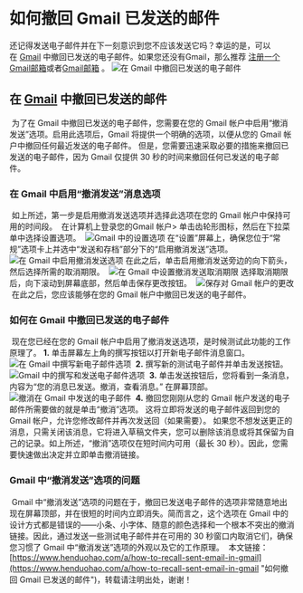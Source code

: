 # 如何撤回 Gmail 已发送的邮件
还记得发送电子邮件并在下一刻意识到您不应该发送它吗？幸运的是，可以在 [Gmail](https://www.henduohao.com/tag/gmail "Gmail是Google的免费网络邮件服务，也是世界上用户量最多的邮箱。") 中撤回已发送的电子邮件。
​
如果您还没有Gmail，那么推荐 [注册一个Gmail邮箱](https://www.henduohao.com/a/register-a-gmail)或者[Gmail邮箱](https://www.henduohao.com/product/1003.html) 。
​
![在 Gmail 中撤回已发送的电子邮件](https://p3-juejin.byteimg.com/tos-cn-i-k3u1fbpfcp/19c3bc6bb70146f387ac17a2d1f8b896~tplv-k3u1fbpfcp-zoom-1.image)
​
## 在 [Gmail](https://www.henduohao.com/tag/gmail "Gmail是Google的免费网络邮件服务，也是世界上用户量最多的邮箱。") 中撤回已发送的邮件
​
为了在 Gmail 中撤回已发送的电子邮件，您需要在您的 Gmail 帐户中启用“撤消发送”选项。启用此选项后，Gmail 将提供一个明确的选项，以便从您的 Gmail 帐户中撤回任何最近发送的电子邮件。
​
但是，您需要迅速采取必要的措施来撤回已发送的电子邮件，因为 Gmail 仅提供 30 秒的时间来撤回任何已发送的电子邮件。
​
### 在 Gmail 中启用“撤消发送”消息选项
​
如上所述，第一步是启用撤消发送选项并选择此选项在您的 Gmail 帐户中保持可用的时间段。
​
在计算机上登录您的Gmail 帐户> 单击齿轮形图标，然后在下拉菜单中选择设置选项。
​
![Gmail 中的设置选项](https://p3-juejin.byteimg.com/tos-cn-i-k3u1fbpfcp/e91ac453715f445c852dad613d14b961~tplv-k3u1fbpfcp-zoom-1.image)
​
在“设置”屏幕上，确保您位于“常规”选项卡上并选中“发送和存档”部分下的“启用撤消发送”选项。
​
![在 Gmail 中启用撤消发送选项](https://p3-juejin.byteimg.com/tos-cn-i-k3u1fbpfcp/7704a8769c094900bdb77a84b29a4b0b~tplv-k3u1fbpfcp-zoom-1.image)
​
在此之后，单击启用撤消发送旁边的向下箭头，然后选择所需的取消期限。
​
![在 Gmail 中设置撤消发送取消期限](https://p3-juejin.byteimg.com/tos-cn-i-k3u1fbpfcp/cb310f0598414d0cb60ce6d7cecda2b3~tplv-k3u1fbpfcp-zoom-1.image)
​
选择取消期限后，向下滚动到屏幕底部，然后单击保存更改按钮。
​
![保存对 Gmail 帐户的更改](https://p3-juejin.byteimg.com/tos-cn-i-k3u1fbpfcp/f93fb4d3216f4c31b22b882ea1208a83~tplv-k3u1fbpfcp-zoom-1.image)
​
在此之后，您应该能够在您的 Gmail 帐户中撤回已发送的电子邮件。
​
### 如何在 Gmail 中撤回已发送的电子邮件
​
现在您已经在您的 Gmail 帐户中启用了撤消发送选项，是时候测试此功能的工作原理了。
​
**1.** 单击屏幕左上角的撰写按钮以打开新电子邮件消息窗口。
​
![在 Gmail 中撰写新电子邮件选项](https://p3-juejin.byteimg.com/tos-cn-i-k3u1fbpfcp/cf0dcecf2a194ab1ab93ffe8508e25d6~tplv-k3u1fbpfcp-zoom-1.image)
​
**2.** 撰写新的测试电子邮件并单击发送按钮。
​
![Gmail 中的撰写和发送电子邮件选项](https://p3-juejin.byteimg.com/tos-cn-i-k3u1fbpfcp/1255de779daf4fde843a6a9bf577f1a1~tplv-k3u1fbpfcp-zoom-1.image)
​
**3.** 单击发送按钮后，您将看到一条消息，内容为“您的消息已发送。撤消，查看消息。” 在屏幕顶部。
​
![撤消在 Gmail 中发送的电子邮件](https://p3-juejin.byteimg.com/tos-cn-i-k3u1fbpfcp/d9e8440cb5184ebb865f4610c2463522~tplv-k3u1fbpfcp-zoom-1.image)
​
**4.** 撤回您刚刚从您的 Gmail 帐户发送的电子邮件所需要做的就是单击“撤消”选项。
​
这将立即将发送的电子邮件返回到您的 Gmail 帐户，允许您修改邮件并再次发送回（如果需要）。
​
如果您不想发送更正的消息，只需关闭该消息，它将进入草稿文件夹，您可以删除该消息或将其保留为自己的记录。
​
如上所述，“撤消”选项仅在短时间内可用（最长 30 秒）。因此，您需要快速做出决定并立即单击撤消链接。
​
### Gmail 中“撤消发送”选项的问题
​
Gmail 中“撤消发送”选项的问题在于，撤回已发送电子邮件的选项非常随意地出现在屏幕顶部，并在很短的时间内立即消失。
​
简而言之，这个选项在 Gmail 中的设计方式都是错误的——小条、小字体、随意的颜色选择和一个根本不突出的撤消链接。
​
因此，通过发送一些测试电子邮件并在可用的 30 秒窗口内取消它们，确保您习惯了 Gmail 中“撤消发送”选项的外观以及它的工作原理。
​
本文链接：[https://www.henduohao.com/a/how-to-recall-sent-email-in-gmail](https://www.henduohao.com/a/how-to-recall-sent-email-in-gmail "如何撤回 Gmail 已发送的邮件")，转载请注明出处，谢谢！